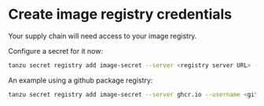 # Create image registry credentials

Your supply chain will need access to your image registry.

Configure a secret for it now:

```bash
tanzu secret registry add image-secret --server <registry server URL> --username <git username> --password <password or token> --namespace <namespace name>
```

An example using a github package registry:

```bash
tanzu secret registry add image-secret --server ghcr.io --username <github username> --password <github dev token> --namespace <namespace name> --export-to-all-namespaces
```
